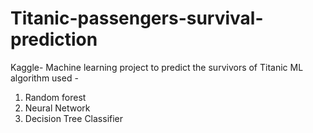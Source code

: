 # Titanic-passengers-survival-prediction
Kaggle- Machine learning project to predict the survivors of Titanic
ML algorithm used - 
1. Random forest
2. Neural Network
3. Decision Tree Classifier
